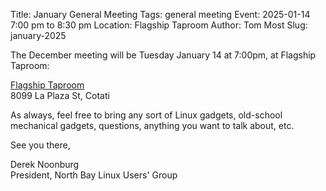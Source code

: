 Title: January General Meeting
Tags: general meeting
Event: 2025-01-14 7:00 pm to 8:30 pm
Location: Flagship Taproom
Author: Tom Most
Slug: january-2025

The December meeting will be Tuesday January 14 at 7:00pm, at Flagship Taproom:

[Flagship Taproom](https://www.flagshiptaproom.com/cotati)<br>
8099 La Plaza St, Cotati

As always, feel free to bring any sort of Linux gadgets,
old-school mechanical gadgets, questions, anything you want to talk
about, etc.

See you there,

Derek Noonburg<br>
President, North Bay Linux Users' Group
